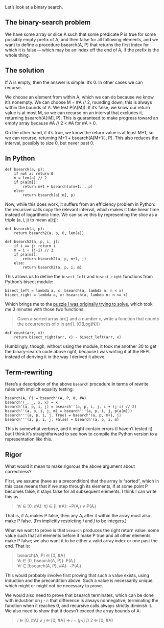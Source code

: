 Let’s look at a binary search.

The binary-search problem
-------------------------

We have some array or slice A such that some predicate P is true for
some possibly empty prefix of A, and then false for all following
elements, and we want to define a procedure bsearch(A, P) that returns
the first index for which it is false — which may be an index off the
end of A, if the prefix is the whole thing.

The solution
------------

If A is empty, then the answer is simple: it’s 0.  In other cases we
can recurse.

We choose an element from within A, which we can do because we know
it’s nonempty.  We can choose M = #A // 2, rounding down; this is
always within the bounds of A.  We test P(A[M]).  If it’s false, we
know our return value is at most M, so we can recurse on an interval
that excludes it, returning bsearch(A[:M], P).  This is guaranteed to
make progress toward an empty array because #A // 2 < #A for #A > 0.

On the other hand, if it’s true, we know the return value is at least
M+1, so we can recurse, returning M+1 + bsearch(A[M+1:], P).  This
also reduces the interval, possibly to size 0, but never past 0.

In Python
---------

    def bsearch(a, p):
        if not a: return 0
        m = len(a) // 2
        if p(a[m]):
            return m+1 + bsearch(a[m+1:], p)
        else:
            return bsearch(a[:m], p)

Now, while this does work, it suffers from an efficiency problem in
Python: the recursive calls copy the relevant interval, which makes it
take linear time instead of logarithmic time.  We can solve this by
representing the slice as a triple (a, i, j) to mean a[i:j]:

    def bsearch(a, p):
        return bsearch2(a, p, 0, len(a))

    def bsearch2(a, p, i, j):
        if i == j: return i
        m = i + (j-i) // 2
        if p(a[m]):
            return bsearch2(a, p, m+1, j)
        else:
            return bsearch2(a, p, i, m)

This allows us to define the `bisect_left` and `bisect_right`
functions from Python’s bisect module:

    bisect_left = lambda a, x: bsearch(a, lambda n: n < x)
    bisect_right = lambda a, x: bsearch(a, lambda n: n <= x)

Which brings me to the [puzzle I was originally trying to solve][0],
which took me 3 minutes with those two functions:

> Given a sorted array arr[] and a number x, write a function that
> counts the occurrences of x in arr[]. (O(Log(N)))

[0]: https://github.com/twowaits/SDE-Interview-Questions/tree/master/Uber

    def count(arr, x):
        return bisect_right(arr, x) - bisect_left(arr, x)

Humblingly, though, without using the module, it took me another 30 to
get the binary-search code above right, because I was writing it at
the REPL instead of deriving it in the way I derived it above.

Term-rewriting
--------------

Here’s a description of the above `bsearch` procedure in terms of
rewrite rules with implicit equality testing:

    bsearch(A, P) = bsearch'(A, P, 0, #A)
    bsearch'(_, _, x, x) = x
    bsearch'(a, p, i, j) = bsearch''(a, p, i, j, i + (j-i) // 2)
    bsearch''(a, p, i, j, m) = bsearch'''(a, p, i, j, p(a[m]))
    bsearch'''(a, p, i, j, True) = bsearch'(a, p, m+1, j)
    bsearch'''(a, p, i, j, False) = bsearch'(a, p, i, m)

This is somewhat verbose, and it might contain errors (I haven’t
tested it) but I think it’s straightforward to see how to compile the
Python version to a representation like this.

Rigor
-----

What would it mean to make rigorous the above argument about
correctness?

First, we assume (have as a precondition) that the array is “sorted”,
which in this case means that if we step through its elements, if at
some point P becomes false, it stays false for all subsequent
elements.  I think I can write this as

> ∀*i* ∈ [0, #A): ∀*j* ∈ [i, #A): ¬P(A*ⱼ*) ∨ P(A*ᵢ*)

That is, if A*ᵢ* makes P false, then any A*ⱼ* after it within the
array must also make P false.  (I’m implicitly restricting *i* and *j*
to be integers.)

What we want to prove is that `bsearch` produces the right return
value: some value such that all elements before it make P true and all
other elements make P false; we also want it to be either a valid
array index or one past the end.  That is:

> bsearch(A, P) ∈ [0, #A]  
> ∀*i* ∈ [0, bsearch(A, P)): P(A*ᵢ*)  
> ∀*i* ∈ [bsearch(A, P), #A): ¬P(A*ᵢ*)

This would probably involve first proving that such a value exists,
using induction and the precondition above.  Such a value is
necessarily unique, which might or might not be necessary to prove.

We would also need to prove that bsearch terminates, which can be done
with induction on *j* - *i*: that difference is always nonnegative,
terminating the function when it reaches 0, and recursive calls always
strictly diminish it.  We also need to show that it doesn’t exceed the
array bounds of A:

> *i* ∈ [0, #A) ∧ *j* ∈ [0, #A] ⇒ *i* + (*j*-*i*) // 2 ∈ [0, #A)
